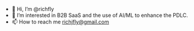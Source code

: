 - 👋 Hi, I’m @richfly
- 👀 I’m interested in B2B SaaS and the use of AI/ML to enhance the PDLC.
- 📫 How to reach me richjfly@gmail.com


